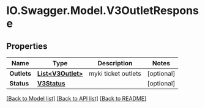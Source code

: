 # IO.Swagger.Model.V3OutletResponse
## Properties

Name | Type | Description | Notes
------------ | ------------- | ------------- | -------------
**Outlets** | [**List&lt;V3Outlet&gt;**](V3Outlet.md) | myki ticket outlets | [optional] 
**Status** | [**V3Status**](V3Status.md) |  | [optional] 

[[Back to Model list]](../README.md#documentation-for-models) [[Back to API list]](../README.md#documentation-for-api-endpoints) [[Back to README]](../README.md)


